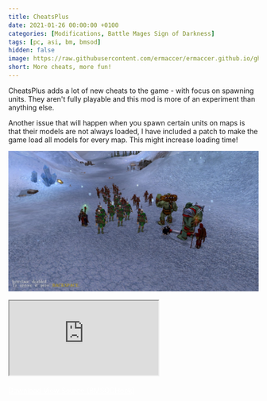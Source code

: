 ```yaml
---
title: CheatsPlus
date: 2021-01-26 00:00:00 +0100
categories: [Modifications, Battle Mages Sign of Darkness]
tags: [pc, asi, bm, bmsod]   
hidden: false
image: https://raw.githubusercontent.com/ermaccer/ermaccer.github.io/gh-pages/assets/mods/bmsod/cht/1.jpg
short: More cheats, more fun!
---
```


CheatsPlus adds a lot of new cheats to the game - with focus on spawning units.
They aren't fully playable and this mod is more of an experiment than anything else.

Another issue that will happen when you spawn certain units on maps is that their models are not always loaded, I have included a patch
to make the game load all models for every map. This might increase loading time!

![Preview](https://raw.githubusercontent.com/ermaccer/ermaccer.github.io/gh-pages/assets/mods/bmsod/cht/1.jpg)


<div class="embed-responsive embed-responsive-16by9">
  <iframe class="embed-responsive-item" src="https://www.youtube.com/embed/nPwlBTo-LPM" allowfullscreen></iframe>
</div>

<br>

<a class="btn btn-block btn-dark bg-dark text-gray btn-lg" style="color: white;" href="https://drive.google.com/file/d/1WfTgAwgfCeVPMMXh52ztj07JOEBA55Pj/view" role="button">
<i class="fas fa-download"></i>
Download
</a>

<a class="btn btn-block btn-dark bg-dark text-gray btn-lg" style="color: white;" href="https://github.com/ermaccer/BMSODHook/" role="button">
<i class="fab fa-github"></i>
View Source (BMSODHook)
</a>